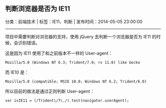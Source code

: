 ## 判断浏览器是否为 IE11

分类：前端技术 | 标签：IE11、判断 | 发布时间：2014-05-05 23:00:00

___

项目中需要判断对浏览器的支持，使用 jQuery 去判断一个浏览器是否为 IE11 的时候，会识别错误。

这是因为 IE11 使用了和之前版本不一样的 User-agent：

```
Mozilla/5.0 (Windows NT 6.3; Trident/7.0; rv 11.0) like Gecko
```

而 IE10 是：

```
Mozilla/5.0 (compatible; MSIE 10.0; Windows NT 6.2; Trident/6.0)
```

所以目前的做法是通过正则判断 User-agent：

```
var isIE11 = (/Trident\/7\./).test(navigator.userAgent);
```